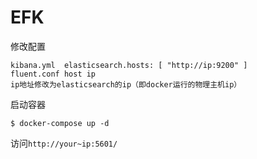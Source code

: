 # EFK

修改配置

```
kibana.yml	elasticsearch.hosts: [ "http://ip:9200" ]
fluent.conf	host ip
ip地址修改为elasticsearch的ip（即docker运行的物理主机ip）
```

启动容器

```
$ docker-compose up -d
```

访问`http://your~ip:5601/ `



